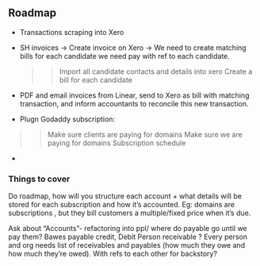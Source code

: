 

## Roadmap

- Transactions scraping into Xero

- SH invoices -> Create invoice on Xero -> We need to create matching bills for each candidate we need pay with ref to each candidate.
    >> Import all candidate contacts and details into xero
    >> Create a bill for each candidate
- PDF and email invoices from Linear, send to Xero as bill with matching transaction, and inform accountants to reconcile this new transaction.

- Plugn Godaddy subscription:
 >> Make sure clients are paying for domains
 >> Make sure we are paying for domains
 >> Subscription schedule

- 



### Things to cover

Do roadmap, how will you structure each account + what details will be stored for each subscription and how it’s accounted. Eg: domains are subscriptions , but they bill customers a multiple/fixed price when it’s due. 

Ask about “Accounts”- refactoring into ppl/ where do payable go until we pay them? Bawes payable credit, Debit Person receivable ? Every person and org needs list of receivables and payables (how much they owe and how much they’re owed). With refs to each other for backstory?
